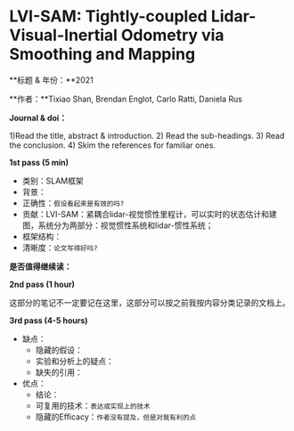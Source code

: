 # LVI-SAM: Tightly-coupled Lidar-Visual-Inertial Odometry via Smoothing and Mapping

**标题 & 年份：**2021

**作者：**Tixiao Shan, Brendan Englot, Carlo Ratti, Daniela Rus

**Journal & doi：**

1)Read the title, abstract & introduction. 2) Read the sub-headings. 3) Read the conclusion. 4) Skim the references for familiar ones.

**1st pass (5 min)**

- 类别：SLAM框架
- 背景：
- 正确性：`假设看起来是有效的吗?`
- 贡献：LVI-SAM：紧耦合lidar-视觉惯性里程计，可以实时的状态估计和建图，系统分为两部分：视觉惯性系统和lidar-惯性系统；
- 框架结构：
- 清晰度：`论文写得好吗?`

**是否值得继续读：**

**2nd pass (1 hour)**

这部分的笔记不一定要记在这里，这部分可以按之前我按内容分类记录的文档上。

**3rd pass (4-5 hours)**

- 缺点：
  - 隐藏的假设：
  - 实验和分析上的疑点：
  - 缺失的引用：
- 优点：
  - 结论：
  - 可复用的技术：`表达或实现上的技术`
  - 隐藏的Efficacy：`作者没有提及，但是对我有利的点`



